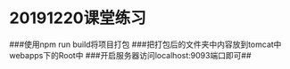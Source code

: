 # 20191220课堂练习
###使用npm run build将项目打包
###把打包后的文件夹中内容放到tomcat中webapps下的Root中
###开启服务器访问localhost:9093端口即可##
